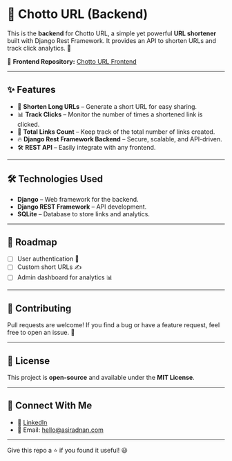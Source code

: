 # 🔗 Chotto URL (Backend)

This is the **backend** for Chotto URL, a simple yet powerful **URL shortener** built with Django Rest Framework. It provides an API to shorten URLs and track click analytics. 🚀

🔗 **Frontend Repository:** [Chotto URL Frontend](https://github.com/asiradnan/url-shortener)


---

## ✨ Features

- 🔗 **Shorten Long URLs** – Generate a short URL for easy sharing.
- 📊 **Track Clicks** – Monitor the number of times a shortened link is clicked.
- 📌 **Total Links Count** – Keep track of the total number of links created.
- 🔥 **Django Rest Framework Backend** – Secure, scalable, and API-driven.
- 🛠 **REST API** – Easily integrate with any frontend.

---

## 🛠 Technologies Used

- **Django** – Web framework for the backend.
- **Django REST Framework** – API development.
- **SQLite** – Database to store links and analytics.

---


## 📌 Roadmap
- [ ] User authentication 🔑
- [ ] Custom short URLs ✍️
- [ ] Admin dashboard for analytics 📊

---

## 🤝 Contributing
Pull requests are welcome! If you find a bug or have a feature request, feel free to open an issue. 🙌

---

## 📄 License
This project is **open-source** and available under the **MIT License**.

---

## 💬 Connect With Me
- 🔗 [LinkedIn](https://linkedin.com/in/asiradnan)
- 📧 Email: hello@asiradnan.com

---

Give this repo a ⭐ if you found it useful! 😃

